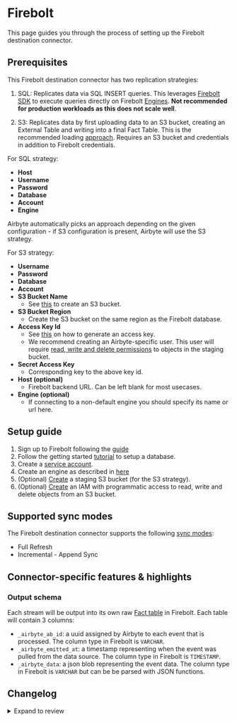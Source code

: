 # Firebolt

This page guides you through the process of setting up the Firebolt destination connector.

## Prerequisites

This Firebolt destination connector has two replication strategies:

1. SQL: Replicates data via SQL INSERT queries. This leverages
   [Firebolt SDK](https://pypi.org/project/firebolt-sdk/) to execute queries directly on Firebolt
   [Engines](https://docs.firebolt.io/godocs/Overview/understanding-engine-fundamentals.html).
   **Not recommended for production workloads as this does not scale well**.

2. S3: Replicates data by first uploading data to an S3 bucket, creating an External Table and
   writing into a final Fact Table. This is the recommended loading
   [approach](https://docs.firebolt.io/godocs/Guides/loading-data/loading-data.html). Requires an S3 bucket and
   credentials in addition to Firebolt credentials.

For SQL strategy:

- **Host**
- **Username**
- **Password**
- **Database**
- **Account**
- **Engine**

Airbyte automatically picks an approach depending on the given configuration - if S3 configuration
is present, Airbyte will use the S3 strategy.

For S3 strategy:

- **Username**
- **Password**
- **Database**
- **Account**
- **S3 Bucket Name**
  - See [this](https://docs.aws.amazon.com/AmazonS3/latest/userguide/create-bucket-overview.html) to
    create an S3 bucket.
- **S3 Bucket Region**
  - Create the S3 bucket on the same region as the Firebolt database.
- **Access Key Id**
  - See
    [this](https://docs.aws.amazon.com/general/latest/gr/aws-sec-cred-types.html#access-keys-and-secret-access-keys)
    on how to generate an access key.
  - We recommend creating an Airbyte-specific user. This user will require
    [read, write and delete permissions](https://docs.aws.amazon.com/IAM/latest/UserGuide/reference_policies_examples_s3_rw-bucket.html)
    to objects in the staging bucket.
- **Secret Access Key**
  - Corresponding key to the above key id.
- **Host (optional)**
  - Firebolt backend URL. Can be left blank for most usecases.
- **Engine (optional)**
  - If connecting to a non-default engine you should specify its name or url here.

## Setup guide

1. Sign up to Firebolt following the
   [guide](https://docs.firebolt.io/godocs/Guides/managing-your-organization/creating-an-organization.html)
1. Follow the getting started [tutorial](https://docs.firebolt.io/godocs/Guides/getting-started.html) to setup a database.
1. Create a [service account](https://docs.firebolt.io/godocs/Guides/managing-your-organization/service-accounts.html).
1. Create an engine as described in
   [here](https://docs.firebolt.io/godocs/Guides/working-with-engines/working-with-engines-using-the-firebolt-manager.html)
1. (Optional)
   [Create](https://docs.aws.amazon.com/AmazonS3/latest/userguide/create-bucket-overview.html) a
   staging S3 bucket \(for the S3 strategy\).
1. (Optional)
   [Create](https://docs.aws.amazon.com/AmazonS3/latest/userguide/using-iam-policies.html) an IAM
   with programmatic access to read, write and delete objects from an S3 bucket.

## Supported sync modes

The Firebolt destination connector supports the following
[sync modes](https://docs.airbyte.com/cloud/core-concepts/#connection-sync-mode):

- Full Refresh
- Incremental - Append Sync

## Connector-specific features & highlights

### Output schema

Each stream will be output into its own raw
[Fact table](https://docs.firebolt.io/working-with-tables.html#fact-and-dimension-tables) in
Firebolt. Each table will contain 3 columns:

- `_airbyte_ab_id`: a uuid assigned by Airbyte to each event that is processed. The column type in
  Firebolt is `VARCHAR`.
- `_airbyte_emitted_at`: a timestamp representing when the event was pulled from the data source.
  The column type in Firebolt is `TIMESTAMP`.
- `_airbyte_data`: a json blob representing the event data. The column type in Firebolt is `VARCHAR`
  but can be be parsed with JSON functions.

## Changelog
<details>
  <summary>Expand to review</summary>
| Version | Date       | Pull Request                                             | Subject                                |
| :------ | :--------- | :------------------------------------------------------- | :------------------------------------- |
| 0.2.0   | 2024-05-08 | [36443](https://github.com/airbytehq/airbyte/pull/36443) | Service account authentication support |
| 0.1.1   | 2024-03-05 | [35838](https://github.com/airbytehq/airbyte/pull/35838) | Un-archive connector                   |
| 0.1.0   | 2022-05-18 | [13118](https://github.com/airbytehq/airbyte/pull/13118) | New Destination: Firebolt              |
</details>